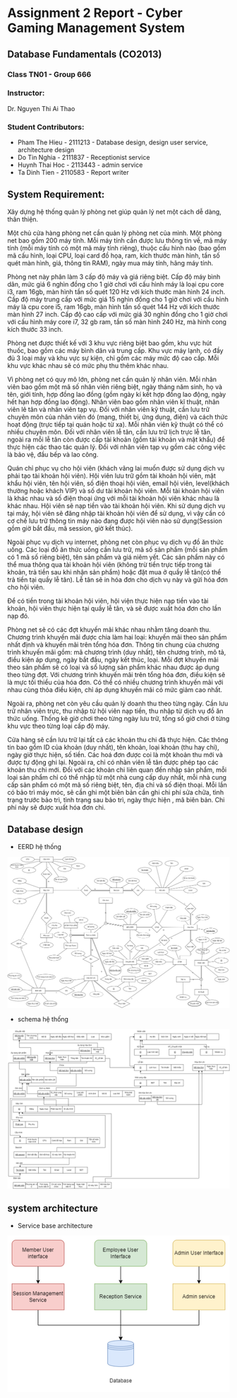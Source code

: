 # Assignment 2 Report - Cyber Gaming Management System

## Database Fundamentals (CO2013)
### Class TN01 - Group 666

### Instructor:
Dr. Nguyen Thi Ai Thao

### Student Contributors:
- Pham The Hieu - 2111213 - Database design, design user service, architecture design
- Do Tin Nghia - 2111837 - Receptionist service
- Huynh Thai Hoc - 2113443 - admin service
- Ta Dinh Tien - 2110583 - Report writer
## System Requirement:

Xây dựng hệ thống quản lý phòng net giúp quản lý net một cách dễ dàng, thân thiện.

Một chủ cửa hàng phòng net cần quản lý phòng net của mình. Một phòng net bao gồm 200 máy tính. Mỗi máy tính cần được lưu thông tin về, mã máy tính (mỗi máy tính có một mã máy tính riêng), thuộc cấu hình nào (bao gồm mã cấu hình, loại CPU, loại card đồ họa, ram, kích thước màn hình, tần số quét màn hình, giá, thông tin RAM), ngày mua máy tính, hãng máy tính. 

Phòng net này phân làm  3 cấp độ máy và giá riêng biệt. Cấp độ máy bình dân, mức giá 6 nghìn đồng cho 1 giờ chơi với cấu hình máy  là loại cpu core i3, ram 16gb, màn hình tần số quét 120 Hz với kích thước màn hình 24 inch. Cấp độ máy trung cấp với  mức giá 15 nghìn đồng cho 1 giờ chơi với cấu hình máy là cpu core i5, ram 16gb, màn hình tần số quét 144 Hz với kích thước màn hình 27 inch. Cấp độ cao cấp với mức giá 30 nghìn đồng cho 1 giờ chơi với cấu hình máy core i7, 32 gb ram, tần số màn hình 240 Hz, mà hình cong kích thước 33 inch.

Phòng net được thiết kế với 3 khu vực riêng biệt bao gồm, khu vực hút thuốc, bao gồm các máy bình dân và trung cấp. Khu vực máy lạnh, có đầy đủ 3 loại máy và khu vực sự kiện, chỉ gồm các máy mức độ cao cấp. Mỗi khu vực khác nhau sẽ có mức phụ thu thêm khác nhau.

Vì phòng net có quy mô lớn, phòng net cần quản lý nhân viên. Mỗi nhân viên bao gồm một mã số nhân viên riêng biệt, ngày tháng năm sinh, họ và tên, giới tính, hợp đồng lao đồng (gồm ngày kí kết hợp đồng lao động, ngày hết hạn hợp đồng lao động). Nhân viên bao gồm nhân viên kĩ thuật, nhân viên lê tân và nhân viên tạp vụ. Đối với nhân viên kỹ thuật, cần lưu trữ chuyên môn của nhân viên đó (mạng, thiết bị, ứng dụng, điện) và cách thức hoạt động (trực tiếp tại quán hoặc từ xa). Mỗi nhân viên kỹ thuật có thể có nhiều chuyên môn. Đối với nhân viên lễ tân, cần lưu trữ lịch trực lễ tân, ngoài ra mỗi lễ tân còn được cấp tài khoản (gồm tài khoản và mật khẩu) để thực hiện các thao tác quản lý. Đối với nhân viên tạp vụ gồm các công việc là bảo vệ, đầu bếp và lao công.

Quán chỉ phục vụ cho hội viên (khách vãng lai muốn được sử dụng dịch vụ phải tạo tài khoản hội viên). Hội viên lưu trữ gồm tài khoản hội viên, mật khẩu hội viên, tên hội viên, số điện thoại hội viên, email hội viên, level(khách thường hoặc khách VIP) và số dư tài khoản hội viên. Mỗi tài khoản hội viên là khác nhau và số điện thoại ứng với mỗi tài khoản hội viên khác nhau là khác nhau. Hội viên sẽ nạp tiền vào tài khoản hội viên. Khi sử dụng dịch vụ tại máy, hội viên sẽ đăng nhập tài khoản hội viên để sử dụng, vì vậy cần có cơ chế lưu trữ thông tin máy nào đang được hội viên nào sử dụng(Session gồm giờ bắt đầu, mã session, giờ kết thúc).

Ngoài phục vụ dịch vụ internet, phòng net còn phục vụ dịch vụ đồ ăn thức uống. Các loại đồ ăn thức uống cần lưu trữ, mã số sản phẩm (mỗi sản phẩm có 1 mã số riêng biệt), tên sản phẩm và giá niêm yết. Các sản phẩm này có thể mua thông qua tài khoản hội viên (không trừ tiền trực tiếp trong tài khoản, trả tiền sau khi nhận sản phẩm) hoặc đặt mua ở quầy lễ tân(có thể trả tiền tại quầy lễ tân). Lễ tân sẽ in hóa đơn cho dịch vụ này và gửi hóa đơn cho hội viên.

Để có tiền trong tài khoản hội viên, hội viện thực hiện nạp tiền vào tài khoản, hội viên thực hiện tại quầy lễ tân, và sẽ được xuất hóa đơn cho lần nạp đó.

Phòng net sẽ có các đợt khuyến mãi khác nhau nhằm tăng doanh thu. Chương trình khuyến mãi được chia làm hai loại: khuyến mãi theo sản phẩm nhất định và khuyến mãi trên tổng hóa đơn. Thông tin chung của chương trình khuyến mãi gồm: mã chương trình (duy nhất), tên chương trình, mô tả, điều kiện áp dụng, ngày bắt đầu, ngày kết thúc, loại. Mỗi đợt khuyến mãi theo sản phẩm sẽ có loại và số lượng sản phẩm khác nhau được áp dụng theo từng đợt. Với chương trình khuyến mãi trên tổng hóa đơn, điều kiện sẽ là mực tối thiểu của hóa đơn. Có thể có nhiều chương trình khuyến mãi với nhau cùng thỏa điều kiện, chỉ áp dụng khuyến mãi có mức giảm cao nhất.

Ngoài ra, phòng net còn yêu cầu quản lý doanh thu theo từng ngày. Cần lưu trữ nhân viên trực, thu nhập từ hội viên nạp tiền, thu nhập từ dịch vụ đồ ăn thức uống. Thống kê giờ chơi theo từng ngày lưu trữ, tổng số giờ chơi ở từng khu vực theo từng loại cấp độ máy.

Cửa hàng sẽ cần lưu trữ lại tất cả các khoản thu chi đã thực hiện. Các thông tin bao gồm ID của khoản (duy nhất), tên khoản, loại khoản (thu hay chi), ngày giờ thực hiện, số tiền. Các hoá đơn được coi là một khoản thu mới và được tự động ghi lại. Ngoài ra, chỉ có nhân viên lễ tân được phép tạo các khoản thu chi mới. Đối với các khoản chi liên quan đến nhập sản phẩm, mỗi loại sản phẩm chỉ có thể nhập từ một nhà cung cấp duy nhất, mỗi nhà cung cấp sản phẩm có một mã số riêng biệt, tên, địa chỉ và số điện thoại. Mỗi lần có bảo trì máy móc, sẽ cần ghi một biên bản cần ghi chi phí sửa chữa, tình trạng trước bảo trì, tình trạng sau bảo trì, ngày thực hiện , mã biên bản. Chi phí này sẽ được xuất hóa đơn chi.

## Database design

- EERD hệ thống

![Alt text](database/eerd.png?raw=true "EERD hệ thông")

- schema hệ thống

![Alt text](database/schema.png?raw=true "schema hệ thông")

## system architecture

- Service base architecture 

![Alt text](database/architecture.png?raw=true "service base")
